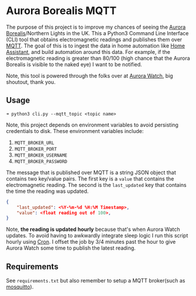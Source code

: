 # Aurora Borealis MQTT

The purpose of this project is to improve my chances of seeing the [Aurora Borealis](https://en.wikipedia.org/wiki/Aurora)/Northern Lights in the UK. This a Python3 Command Line Interface (CLI) tool that obtains electromagnetic readings and publishes them over [MQTT](https://mqtt.org/). The goal of this is to ingest the data in home automation like [Home Assistant](https://www.home-assistant.io/), and build automation around this data. For example, if the electromagnetic reading is greater than 80/100 (high chance that the Aurora Borealis is visible to the naked eye) I want to be notified.

Note, this tool is powered through the folks over at [Aurora Watch](https://aurorawatch.lancs.ac.uk/), big shoutout, thank you.

## Usage

```python3
➜ python3 cli.py --mqtt_topic <topic name>
```

Note, this project depends on environment variables to avoid persisting credentials to disk. These environment variables include:

1. `MQTT_BROKER_URL`
1. `MQTT_BROKER_PORT`
1. `MQTT_BROKER_USERNAME`
1. `MQTT_BROKER_PASSWORD`

The message that is published over MQTT is a string JSON object that contains two key/value pairs. The first key is a `value` that contains the electromagnetic reading. The second is the `last_updated` key that contains the time the reading was updated.

```json
{
    "last_updated": <%Y-%m-%d %H:%M Timestamp>,
    "value": <float reading out of 100>,
}
```

Note, **the reading is updated hourly** because that's when Aurora Watch updates. To avoid having to awkwardly integrate sleep logic I run this script hourly using [Cron](https://en.wikipedia.org/wiki/Cron). I offset the job by 3/4 minutes past the hour to give Aurora Watch some time to publish the latest reading.

## Requirements

See `requirements.txt` but also remember to setup a MQTT broker(such as [mosquitto](https://mosquitto.org/)).
